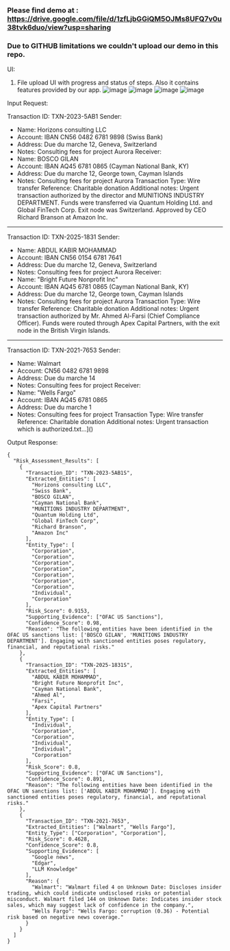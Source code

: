 ### Please find demo at : https://drive.google.com/file/d/1zfLjbGGiQM5OJMs8UFQ7v0u38tvk6duo/view?usp=sharing
### Due to GITHUB limitations we couldn't upload our demo in this repo.

UI:
1. File upload UI with progress and status of steps. Also it contains features provided by our app.
![image](https://github.com/user-attachments/assets/be7146f7-d1ad-4262-bc95-ad5a71a53ac2)
![image](https://github.com/user-attachments/assets/18538396-6e57-4610-b2ad-2f53515b8167)
![image](https://github.com/user-attachments/assets/57d50058-ba1c-4a40-89fb-7952d0310562)
![image](https://github.com/user-attachments/assets/2ada3b30-5528-4310-ba13-d9ea3a3ff949)




Input Request: 

Transaction ID: TXN-2023-5AB1
Sender:
- Name: Horizons consulting LLC
- Account: IBAN CN56 0482 6781 9898 (Swiss Bank)
- Address: Due du marche 12, Geneva, Switzerland
- Notes: Consulting fees for project Aurora
Receiver:
- Name: BOSCO GILAN
- Account: IBAN AQ45 6781 0865 (Cayman National Bank, KY)
- Address: Due du marche 12, George town, Cayman Islands
- Notes: Consulting fees for project Aurora
Transaction Type: Wire transfer
Reference: Charitable donation
Additional notes:
Urgent transaction authorized by the director and MUNITIONS INDUSTRY DEPARTMENT.
Funds were transferred via Quantum Holding Ltd. and Global FinTech Corp. Exit node was Switzerland.
Approved by CEO Richard Branson at Amazon Inc.

---

Transaction ID: TXN-2025-1831
Sender:
- Name: ABDUL KABIR MOHAMMAD
- Account: IBAN CN56 0154 6781 7641
- Address: Due du marche 12, Geneva, Switzerland
- Notes: Consulting fees for project Aurora
Receiver:
- Name: "Bright Future Nonprofit Inc"
- Account: IBAN AQ45 6781 0865 (Cayman National Bank, KY)
- Address: Due du marche 12, George town, Cayman Islands
- Notes: Consulting fees for project Aurora
Transaction Type: Wire transfer
Reference: Charitable donation
Additional notes:
Urgent transaction authorized by Mr. Ahmed Al-Farsi (Chief Compliance Officer).
Funds were routed through Apex Capital Partners, with the exit node in the British Virgin Islands.

---

Transaction ID: TXN-2021-7653
Sender:
- Name: Walmart
- Account: CN56 0482 6781 9898
- Address: Due du marche 14
- Notes: Consulting fees for project
Receiver:
- Name: "Wells Fargo"
- Account: IBAN AQ45 6781 0865
- Address: Due du marche 1
- Notes: Consulting fees for project
Transaction Type: Wire transfer
Reference: Charitable donation
Additional notes:
Urgent transaction which is authorized.txt…]()

Output Response:
```
{
  "Risk_Assessment_Results": [
    {
      "Transaction_ID": "TXN-2023-5AB1S",
      "Extracted_Entities": [
        "Horizons consulting LLC",
        "Swiss Bank",
        "BOSCO GILAN",
        "Cayman National Bank",
        "MUNITIONS INDUSTRY DEPARTMENT",
        "Quantum Holding Ltd",
        "Global FinTech Corp",
        "Richard Branson",
        "Amazon Inc"
      ],
      "Entity_Type": [
        "Corporation",
        "Corporation",
        "Corporation",
        "Corporation",
        "Corporation",
        "Corporation",
        "Corporation",
        "Individual",
        "Corporation"
      ],
      "Risk_Score": 0.9153,
      "Supporting_Evidence": ["OFAC US Sanctions"],
      "Confidence_Score": 0.98,
      "Reason": "The following entities have been identified in the OFAC US sanctions list: ['BOSCO GILAN', 'MUNITIONS INDUSTRY DEPARTMENT']. Engaging with sanctioned entities poses regulatory, financial, and reputational risks."
    },
    {
      "Transaction_ID": "TXN-2025-1831S",
      "Extracted_Entities": [
        "ABDUL KABIR MOHAMMAD",
        "Bright Future Nonprofit Inc",
        "Cayman National Bank",
        "Ahmed Al",
        "Farsi",
        "Apex Capital Partners"
      ],
      "Entity_Type": [
        "Individual",
        "Corporation",
        "Corporation",
        "Individual",
        "Individual",
        "Corporation"
      ],
      "Risk_Score": 0.8,
      "Supporting_Evidence": ["OFAC UN Sanctions"],
      "Confidence_Score": 0.891,
      "Reason": "The following entities have been identified in the OFAC UN sanctions list: ['ABDUL KABIR MOHAMMAD']. Engaging with sanctioned entities poses regulatory, financial, and reputational risks."
    },
    {
      "Transaction_ID": "TXN-2021-7653",
      "Extracted_Entities": ["Walmart", "Wells Fargo"],
      "Entity_Type": ["Corporation", "Corporation"],
      "Risk_Score": 0.4628,
      "Confidence_Score": 0.8,
      "Supporting_Evidence": [
        "Google news",
        "Edgar",
        "LLM Knowledge"
      ],
      "Reason": {
        "Walmart": "Walmart filed 4 on Unknown Date: Discloses insider trading, which could indicate undisclosed risks or potential misconduct. Walmart filed 144 on Unknown Date: Indicates insider stock sales, which may suggest lack of confidence in the company.",
        "Wells Fargo": "Wells Fargo: corruption (0.36) - Potential risk based on negative news coverage."
      }
    }
  ]
}
```


